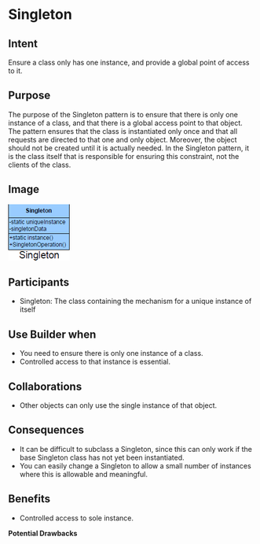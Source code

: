 # Singleton #

## Intent ##

Ensure a class only has one instance, and provide a global point of access to it.

## Purpose ##

The purpose of the Singleton pattern is to ensure that there is only one instance of a class, and that there is a global access point to that object. The pattern ensures that the class is instantiated only once and that all requests are directed to that one and only object. Moreover, the object should not be created until it is actually needed. In the Singleton pattern, it is the class itself that is responsible for ensuring this constraint, not the clients of the class.

## Image ##

![alt text](./Images/Singleton-1.md.png "Singleton")

## Participants ##

+ Singleton: The class containing the mechanism for a unique instance of itself

## Use Builder when ##

+ You need to ensure there is only one instance of a class.
+ Controlled access to that instance is essential.

## Collaborations ##

+ Other objects can only use the single instance of that object.

## Consequences ##

+ It can be difficult to subclass a Singleton, since this can only work if the base Singleton class has not yet been instantiated.
+ You can easily change a Singleton to allow a small number of instances where this is allowable and meaningful.

## Benefits ##
+ Controlled access to sole instance.

**Potential Drawbacks**

